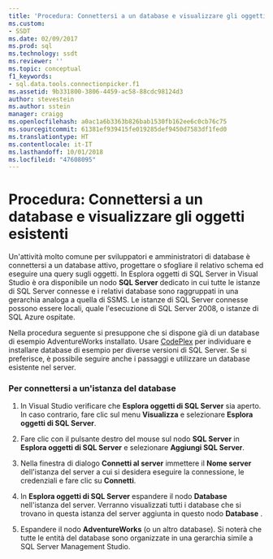 ```yaml
---
title: 'Procedura: Connettersi a un database e visualizzare gli oggetti esistenti | Microsoft Docs'
ms.custom:
- SSDT
ms.date: 02/09/2017
ms.prod: sql
ms.technology: ssdt
ms.reviewer: ''
ms.topic: conceptual
f1_keywords:
- sql.data.tools.connectionpicker.f1
ms.assetid: 9b331800-3806-4459-ac58-88cdc98124d3
author: stevestein
ms.author: sstein
manager: craigg
ms.openlocfilehash: a0ac1a6b3363b826bab1530fb162ee6c0cb76c75
ms.sourcegitcommit: 61381ef939415fe019285def9450d7583df1fed0
ms.translationtype: HT
ms.contentlocale: it-IT
ms.lasthandoff: 10/01/2018
ms.locfileid: "47608095"
---
```

# <a name="how-to-connect-to-a-database-and-browse-existing-objects"></a>Procedura: Connettersi a un database e visualizzare gli oggetti esistenti
Un'attività molto comune per sviluppatori e amministratori di database è connettersi a un database attivo, progettare o sfogliare il relativo schema ed eseguire una query sugli oggetti. In Esplora oggetti di SQL Server in Visual Studio è ora disponibile un nodo **SQL Server** dedicato in cui tutte le istanze di SQL Server connesse e i relativi database sono raggruppati in una gerarchia analoga a quella di SSMS. Le istanze di SQL Server connesse possono essere locali, quale l'esecuzione di SQL Server 2008, o istanze di SQL Azure ospitate.  
  
Nella procedura seguente si presuppone che si dispone già di un database di esempio AdventureWorks installato. Usare [CodePlex](http://msftdbprodsamples.codeplex.com/) per individuare e installare database di esempio per diverse versioni di SQL Server. Se si preferisce, è possibile seguire anche i passaggi e utilizzare un database esistente nel server.  
  
### <a name="to-connect-to-a-database-instance"></a>Per connettersi a un'istanza del database  
  
1.  In Visual Studio verificare che **Esplora oggetti di SQL Server** sia aperto. In caso contrario, fare clic sul menu **Visualizza** e selezionare **Esplora oggetti di SQL Server**.  
  
2.  Fare clic con il pulsante destro del mouse sul nodo **SQL Server** in **Esplora oggetti di SQL Server** e selezionare **Aggiungi SQL Server**.  
  
3.  Nella finestra di dialogo **Connetti al server** immettere il **Nome server** dell'istanza del server a cui si desidera eseguire la connessione, le credenziali e fare clic su **Connetti**.  
  
4.  In **Esplora oggetti di SQL Server** espandere il nodo **Database** nell'istanza del server. Verranno visualizzati tutti i database che si trovano in questa istanza del server aggiunta in questo nodo **Database** .  
  
5.  Espandere il nodo **AdventureWorks** (o un altro database). Si noterà che tutte le entità del database sono organizzate in una gerarchia simile a SQL Server Management Studio.  
  
